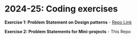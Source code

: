 # 2024-25: Coding exercises

 **Exercise 1: Problem Statement on Design patterns** - [Repo Link](https://github.com/Jhanvik23/design_patterns_java)
 
 **Exercise 2: Problem Statements for Mini-projects** - This Repo
